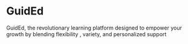 # GuidEd
GuidEd, the revolutionary learning platform designed to empower your growth by blending flexibility , variety, and personalized support
